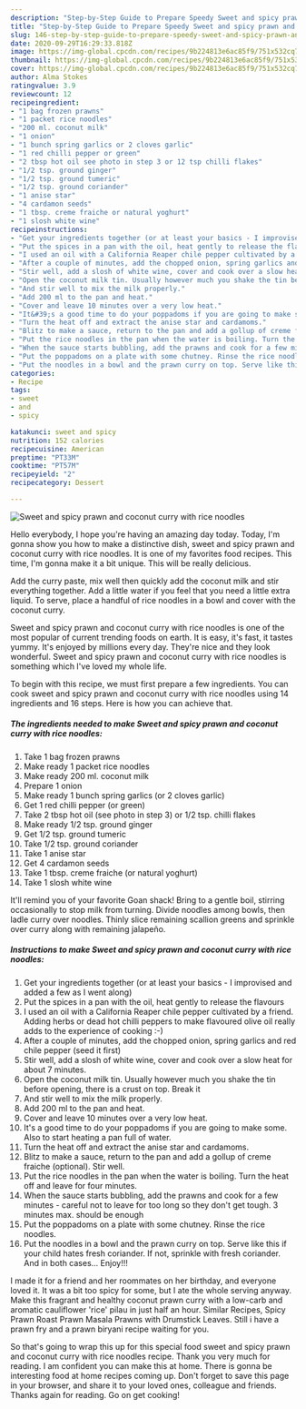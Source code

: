 ```yaml
---
description: "Step-by-Step Guide to Prepare Speedy Sweet and spicy prawn and coconut curry with rice noodles"
title: "Step-by-Step Guide to Prepare Speedy Sweet and spicy prawn and coconut curry with rice noodles"
slug: 146-step-by-step-guide-to-prepare-speedy-sweet-and-spicy-prawn-and-coconut-curry-with-rice-noodles
date: 2020-09-29T16:29:33.818Z
image: https://img-global.cpcdn.com/recipes/9b224813e6ac85f9/751x532cq70/sweet-and-spicy-prawn-and-coconut-curry-with-rice-noodles-recipe-main-photo.jpg
thumbnail: https://img-global.cpcdn.com/recipes/9b224813e6ac85f9/751x532cq70/sweet-and-spicy-prawn-and-coconut-curry-with-rice-noodles-recipe-main-photo.jpg
cover: https://img-global.cpcdn.com/recipes/9b224813e6ac85f9/751x532cq70/sweet-and-spicy-prawn-and-coconut-curry-with-rice-noodles-recipe-main-photo.jpg
author: Alma Stokes
ratingvalue: 3.9
reviewcount: 12
recipeingredient:
- "1 bag frozen prawns"
- "1 packet rice noodles"
- "200 ml. coconut milk"
- "1 onion"
- "1 bunch spring garlics or 2 cloves garlic"
- "1 red chilli pepper or green"
- "2 tbsp hot oil see photo in step 3 or 12 tsp chilli flakes"
- "1/2 tsp. ground ginger"
- "1/2 tsp. ground tumeric"
- "1/2 tsp. ground coriander"
- "1 anise star"
- "4 cardamon seeds"
- "1 tbsp. creme fraiche or natural yoghurt"
- "1 slosh white wine"
recipeinstructions:
- "Get your ingredients together (or at least your basics - I improvised and added a few as I went along)"
- "Put the spices in a pan with the oil, heat gently to release the flavours"
- "I used an oil with a California Reaper chile pepper cultivated by a friend.  Adding herbs or dead hot chilli peppers to make flavoured olive oil really adds to the experience of cooking :-)"
- "After a couple of minutes, add the chopped onion, spring garlics and red chile pepper (seed it first)"
- "Stir well, add a slosh of white wine, cover and cook over a slow heat for about 7 minutes."
- "Open the coconut milk tin. Usually however much you shake the tin before opening, there is a crust on top. Break it"
- "And stir well to mix the milk properly."
- "Add 200 ml to the pan and heat."
- "Cover and leave 10 minutes over a very low heat."
- "It&#39;s a good time to do your poppadoms if you are going to make some. Also to start heating a pan full of water."
- "Turn the heat off and extract the anise star and cardamoms."
- "Blitz to make a sauce, return to the pan and add a gollup of creme fraiche (optional). Stir well."
- "Put the rice noodles in the pan when the water is boiling. Turn the heat off and leave for four minutes."
- "When the sauce starts bubbling, add the prawns and cook for a few minutes - careful not to leave for too long so they don&#39;t get tough. 3 minutes max. should be enough"
- "Put the poppadoms on a plate with some chutney. Rinse the rice noodles."
- "Put the noodles in a bowl and the prawn curry on top. Serve like this if your child hates fresh coriander. If not, sprinkle with fresh coriander. And in both cases... Enjoy!!!"
categories:
- Recipe
tags:
- sweet
- and
- spicy

katakunci: sweet and spicy 
nutrition: 152 calories
recipecuisine: American
preptime: "PT33M"
cooktime: "PT57M"
recipeyield: "2"
recipecategory: Dessert

---
```



![Sweet and spicy prawn and coconut curry with rice noodles](https://img-global.cpcdn.com/recipes/9b224813e6ac85f9/751x532cq70/sweet-and-spicy-prawn-and-coconut-curry-with-rice-noodles-recipe-main-photo.jpg)

Hello everybody, I hope you're having an amazing day today. Today, I'm gonna show you how to make a distinctive dish, sweet and spicy prawn and coconut curry with rice noodles. It is one of my favorites food recipes. This time, I'm gonna make it a bit unique. This will be really delicious.

Add the curry paste, mix well then quickly add the coconut milk and stir everything together. Add a little water if you feel that you need a little extra liquid. To serve, place a handful of rice noodles in a bowl and cover with the coconut curry.

Sweet and spicy prawn and coconut curry with rice noodles is one of the most popular of current trending foods on earth. It is easy, it's fast, it tastes yummy. It's enjoyed by millions every day. They're nice and they look wonderful. Sweet and spicy prawn and coconut curry with rice noodles is something which I've loved my whole life.


To begin with this recipe, we must first prepare a few ingredients. You can cook sweet and spicy prawn and coconut curry with rice noodles using 14 ingredients and 16 steps. Here is how you can achieve that.

<!--inarticleads1-->

##### The ingredients needed to make Sweet and spicy prawn and coconut curry with rice noodles:

1. Take 1 bag frozen prawns
1. Make ready 1 packet rice noodles
1. Make ready 200 ml. coconut milk
1. Prepare 1 onion
1. Make ready 1 bunch spring garlics (or 2 cloves garlic)
1. Get 1 red chilli pepper (or green)
1. Take 2 tbsp hot oil (see photo in step 3) or 1/2 tsp. chilli flakes
1. Make ready 1/2 tsp. ground ginger
1. Get 1/2 tsp. ground tumeric
1. Take 1/2 tsp. ground coriander
1. Take 1 anise star
1. Get 4 cardamon seeds
1. Take 1 tbsp. creme fraiche (or natural yoghurt)
1. Take 1 slosh white wine


It&#39;ll remind you of your favorite Goan shack! Bring to a gentle boil, stirring occasionally to stop milk from turning. Divide noodles among bowls, then ladle curry over noodles. Thinly slice remaining scallion greens and sprinkle over curry along with remaining jalapeño. 

<!--inarticleads2-->

##### Instructions to make Sweet and spicy prawn and coconut curry with rice noodles:

1. Get your ingredients together (or at least your basics - I improvised and added a few as I went along)
1. Put the spices in a pan with the oil, heat gently to release the flavours
1. I used an oil with a California Reaper chile pepper cultivated by a friend.  Adding herbs or dead hot chilli peppers to make flavoured olive oil really adds to the experience of cooking :-)
1. After a couple of minutes, add the chopped onion, spring garlics and red chile pepper (seed it first)
1. Stir well, add a slosh of white wine, cover and cook over a slow heat for about 7 minutes.
1. Open the coconut milk tin. Usually however much you shake the tin before opening, there is a crust on top. Break it
1. And stir well to mix the milk properly.
1. Add 200 ml to the pan and heat.
1. Cover and leave 10 minutes over a very low heat.
1. It&#39;s a good time to do your poppadoms if you are going to make some. Also to start heating a pan full of water.
1. Turn the heat off and extract the anise star and cardamoms.
1. Blitz to make a sauce, return to the pan and add a gollup of creme fraiche (optional). Stir well.
1. Put the rice noodles in the pan when the water is boiling. Turn the heat off and leave for four minutes.
1. When the sauce starts bubbling, add the prawns and cook for a few minutes - careful not to leave for too long so they don&#39;t get tough. 3 minutes max. should be enough
1. Put the poppadoms on a plate with some chutney. Rinse the rice noodles.
1. Put the noodles in a bowl and the prawn curry on top. Serve like this if your child hates fresh coriander. If not, sprinkle with fresh coriander. And in both cases... Enjoy!!!


I made it for a friend and her roommates on her birthday, and everyone loved it. It was a bit too spicy for some, but I ate the whole serving anyway. Make this fragrant and healthy coconut prawn curry with a low-carb and aromatic cauliflower &#39;rice&#39; pilau in just half an hour. Similar Recipes, Spicy Prawn Roast Prawn Masala Prawns with Drumstick Leaves. Still i have a prawn fry and a prawn biryani recipe waiting for you. 

So that's going to wrap this up for this special food sweet and spicy prawn and coconut curry with rice noodles recipe. Thank you very much for reading. I am confident you can make this at home. There is gonna be interesting food at home recipes coming up. Don't forget to save this page in your browser, and share it to your loved ones, colleague and friends. Thanks again for reading. Go on get cooking!
